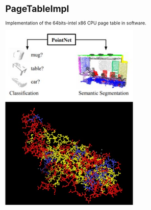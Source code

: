 # PageTableImpl
Implementation of the 64bits-intel x86 CPU page table in software. 
<p float="left">
  <img src="https://github.com/ofekMula/Secondary_Structure_PointNet/blob/final_project/Images/pointnet.JPG" width="400" />
  <img src="https://github.com/ofekMula/Secondary_Structure_PointNet/blob/final_project/Images/1w5o_dspp.jpg" width="400" /> 
</p>
